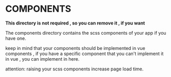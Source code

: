 # COMPONENTS

**This directory is not required , so you can remove it , if you want**

The components directory contains the scss components of your app if you have one.

keep in mind that your components should be implemented in vue components , if you have a specific component that you can't implement it in vue , you can implement in here.

attention: raising your scss components increase page load time.
